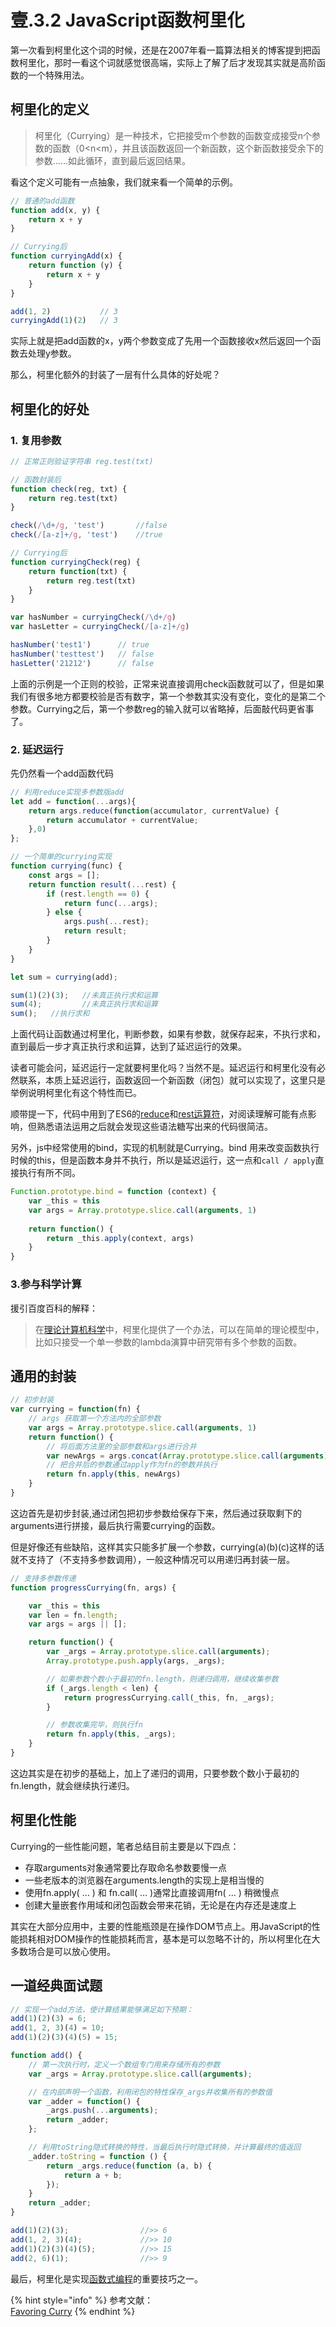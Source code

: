 # 壹.3.2 JavaScript函数柯里化

第一次看到柯里化这个词的时候，还是在2007年看一篇算法相关的博客提到把函数柯里化，那时一看这个词就感觉很高端，实际上了解了后才发现其实就是高阶函数的一个特殊用法。

## 柯里化的定义

> 柯里化（Currying）是一种技术，它把接受m个参数的函数变成接受n个参数的函数（0&lt;n&lt;m），并且该函数返回一个新函数，这个新函数接受余下的参数……如此循环，直到最后返回结果。

看这个定义可能有一点抽象，我们就来看一个简单的示例。

```javascript
// 普通的add函数
function add(x, y) {
    return x + y
}

// Currying后
function curryingAdd(x) {
    return function (y) {
        return x + y
    }
}

add(1, 2)           // 3
curryingAdd(1)(2)   // 3
```

实际上就是把add函数的x，y两个参数变成了先用一个函数接收x然后返回一个函数去处理y参数。

那么，柯里化额外的封装了一层有什么具体的好处呢？

## 柯里化的好处

### **1. 复用参数**

```javascript
// 正常正则验证字符串 reg.test(txt)

// 函数封装后
function check(reg, txt) {
    return reg.test(txt)
}

check(/\d+/g, 'test')       //false
check(/[a-z]+/g, 'test')    //true

// Currying后
function curryingCheck(reg) {
    return function(txt) {
        return reg.test(txt)
    }
}

var hasNumber = curryingCheck(/\d+/g)
var hasLetter = curryingCheck(/[a-z]+/g)

hasNumber('test1')      // true
hasNumber('testtest')   // false
hasLetter('21212')      // false
```

上面的示例是一个正则的校验，正常来说直接调用check函数就可以了，但是如果我们有很多地方都要校验是否有数字，第一个参数其实没有变化，变化的是第二个参数。Currying之后，第一个参数reg的输入就可以省略掉，后面敲代码更省事了。

### **2. 延迟运行**

先仍然看一个add函数代码

```javascript
// 利用reduce实现多参数版add
let add = function(...args){
    return args.reduce(function(accumulator, currentValue) {
        return accumulator + currentValue;
    },0)
};

// 一个简单的currying实现
function currying(func) {
    const args = [];
    return function result(...rest) {
        if (rest.length == 0) {
            return func(...args);
        } else {
            args.push(...rest);
            return result;
        }
    }
}

let sum = currying(add);

sum(1)(2)(3);   //未真正执行求和运算
sum(4);         //未真正执行求和运算
sum();   //执行求和
```

上面代码让函数通过柯里化，判断参数，如果有参数，就保存起来，不执行求和，直到最后一步才真正执行求和运算，达到了延迟运行的效果。

读者可能会问，延迟运行一定就要柯里化吗？当然不是。延迟运行和柯里化没有必然联系，本质上延迟运行，函数返回一个新函数（闭包）就可以实现了，这里只是举例说明柯里化有这个特性而已。

顺带提一下，代码中用到了ES6的[reduce](1.2.9.md#yi-2-97-reduce)和[rest运算符](1.2.12.md#rest)，对阅读理解可能有点影响，但熟悉语法运用之后就会发现这些语法糖写出来的代码很简洁。

另外，js中经常使用的bind，实现的机制就是Currying。bind 用来改变函数执行时候的this，但是函数本身并不执行，所以是延迟运行，这一点和`call / apply`直接执行有所不同。

```javascript
Function.prototype.bind = function (context) {
    var _this = this
    var args = Array.prototype.slice.call(arguments, 1)
 
    return function() {
        return _this.apply(context, args)
    }
}
```

### 3.参与科学计算

援引百度百科的解释：

> 在[理论计算机科学](https://baike.baidu.com/item/%E7%90%86%E8%AE%BA%E8%AE%A1%E7%AE%97%E6%9C%BA%E7%A7%91%E5%AD%A6/11034581)中，柯里化提供了一个办法，可以在简单的理论模型中，比如只接受一个单一参数的lambda演算中研究带有多个参数的函数。

## 通用的封装

```javascript
// 初步封装
var currying = function(fn) {
    // args 获取第一个方法内的全部参数
    var args = Array.prototype.slice.call(arguments, 1)
    return function() {
        // 将后面方法里的全部参数和args进行合并
        var newArgs = args.concat(Array.prototype.slice.call(arguments))
        // 把合并后的参数通过apply作为fn的参数并执行
        return fn.apply(this, newArgs)
    }
}
```

这边首先是初步封装,通过闭包把初步参数给保存下来，然后通过获取剩下的arguments进行拼接，最后执行需要currying的函数。

但是好像还有些缺陷，这样其实只能多扩展一个参数，currying\(a\)\(b\)\(c\)这样的话就不支持了（不支持多参数调用），一般这种情况可以用递归再封装一层。

```javascript
// 支持多参数传递
function progressCurrying(fn, args) {

    var _this = this
    var len = fn.length;
    var args = args || [];

    return function() {
        var _args = Array.prototype.slice.call(arguments);
        Array.prototype.push.apply(args, _args);

        // 如果参数个数小于最初的fn.length，则递归调用，继续收集参数
        if (_args.length < len) {
            return progressCurrying.call(_this, fn, _args);
        }

        // 参数收集完毕，则执行fn
        return fn.apply(this, _args);
    }
}
```

这边其实是在初步的基础上，加上了递归的调用，只要参数个数小于最初的fn.length，就会继续执行递归。

## 柯里化性能

Currying的一些性能问题，笔者总结目前主要是以下四点：

* 存取arguments对象通常要比存取命名参数要慢一点
* 一些老版本的浏览器在arguments.length的实现上是相当慢的
* 使用fn.apply\( … \) 和 fn.call\( … \)通常比直接调用fn\( … \) 稍微慢点
* 创建大量嵌套作用域和闭包函数会带来花销，无论是在内存还是速度上

其实在大部分应用中，主要的性能瓶颈是在操作DOM节点上。用JavaScript的性能损耗相对DOM操作的性能损耗而言，基本是可以忽略不计的，所以柯里化在大多数场合是可以放心使用。

## 一道经典面试题

```javascript
// 实现一个add方法，使计算结果能够满足如下预期：
add(1)(2)(3) = 6;
add(1, 2, 3)(4) = 10;
add(1)(2)(3)(4)(5) = 15;

function add() {
    // 第一次执行时，定义一个数组专门用来存储所有的参数
    var _args = Array.prototype.slice.call(arguments);

    // 在内部声明一个函数，利用闭包的特性保存_args并收集所有的参数值
    var _adder = function() {
        _args.push(...arguments);
        return _adder;
    };

    // 利用toString隐式转换的特性，当最后执行时隐式转换，并计算最终的值返回
    _adder.toString = function () {
        return _args.reduce(function (a, b) {
            return a + b;
        });
    }
    return _adder;
}

add(1)(2)(3);                //>> 6
add(1, 2, 3)(4);             //>> 10
add(1)(2)(3)(4)(5);          //>> 15
add(2, 6)(1);                //>> 9
```

最后，柯里化是实现[函数式编程](../6/6.3.1.md)的重要技巧之一。

{% hint style="info" %}
参考文献：  
[Favoring Curry](https://fr.umio.us/favoring-curry/)
{% endhint %}

